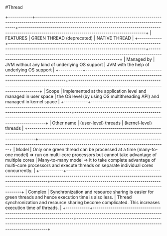 #Thread

+------------+--------------------------------------------------------------------------------------------------------------------------------------------------+---------------------------------------------------------------------------------------------------------------------------------------------+
| FEATURES | GREEN THREAD (deprecated) | NATIVE THREAD |
+------------+--------------------------------------------------------------------------------------------------------------------------------------------------+---------------------------------------------------------------------------------------------------------------------------------------------+
| Managed by | JVM without any kind of underlying OS support | JVM with the help of underlying OS support |
+------------+--------------------------------------------------------------------------------------------------------------------------------------------------+---------------------------------------------------------------------------------------------------------------------------------------------+
| Scope | Implemented at the application level and managed in user space | the OS level (by using OS multithreading API) and managed in kernel space |
+------------+--------------------------------------------------------------------------------------------------------------------------------------------------+---------------------------------------------------------------------------------------------------------------------------------------------+
| Other name | (user-level) threads | (kernel-level) threads |
+------------+--------------------------------------------------------------------------------------------------------------------------------------------------+---------------------------------------------------------------------------------------------------------------------------------------------+
| Model | Only one green thread can be processed at a time (many-to-one model) => run on multi-core processors but cannot take advantage of multiple cores | Many-to-many model => it to take complete advantage of multi-core processors and execute threads on separate individual cores concurrently. |
+------------+--------------------------------------------------------------------------------------------------------------------------------------------------+---------------------------------------------------------------------------------------------------------------------------------------------+
| Complex | Synchronization and resource sharing is easier for green threads and hence execution time is also less. | Thread synchronization and resource sharing become complicated. This increases execution time of threads. |
+------------+--------------------------------------------------------------------------------------------------------------------------------------------------+---------------------------------------------------------------------------------------------------------------------------------------------+
